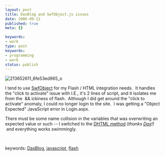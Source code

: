 ```yaml
---
layout: post
title: DasBlog and SwfObject.js issues
date: 2006-09-12
published: true
meta: {}

keywords:
- work
type: post
keywords:
- programming
- work
status: publish
---
```

![213652611_6fe53ed965_o](http://media.eick.us/2011/05/217648602_1e56948584.jpg)

I tend to use [SwfObject](http://blog.deconcept.com/swfobject/) for my Flash / HTML integration needs.  It handles the "click to activate" issue with I.E., it's 2 lines of script, and it isolates me from the  &&  ickiness of flash.  Although I did get around the "click to activate" anomaly, I could no longer login to the site.  I was getting a "Object Expected" JavaScript error in Login.aspx.



There must be some name collision in the variables that was overwriting an expected value or such -- I switched to the [DHTML method](http://www.nukeation.net/2006/08/05/Workaround+For+The+CLICK+TO+ACTIVATE+Irritant.aspx) (_thanks [Dax](http://nukeation.net/)!)_  and everything works swimmingly.



 



keywords: [DasBlog](http://technorati.com/tag/DasBlog), [javascript](http://technorati.com/tag/javascript), [flash](http://technorati.com/tag/flash)

